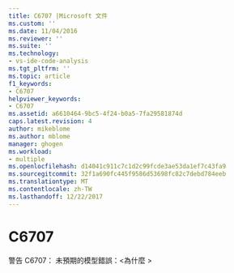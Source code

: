 ```yaml
---
title: C6707 |Microsoft 文件
ms.custom: ''
ms.date: 11/04/2016
ms.reviewer: ''
ms.suite: ''
ms.technology:
- vs-ide-code-analysis
ms.tgt_pltfrm: ''
ms.topic: article
f1_keywords:
- C6707
helpviewer_keywords:
- C6707
ms.assetid: a6610464-9bc5-4f24-b0a5-7fa29581874d
caps.latest.revision: 4
author: mikeblome
ms.author: mblome
manager: ghogen
ms.workload:
- multiple
ms.openlocfilehash: d14041c911c7c1d2c99fcde3ae53da1ef7c43fa9
ms.sourcegitcommit: 32f1a690fc445f9586d53698fc82c7debd784eeb
ms.translationtype: MT
ms.contentlocale: zh-TW
ms.lasthandoff: 12/22/2017
---
```

# <a name="c6707"></a>C6707
警告 C6707： 未預期的模型錯誤：\<為什麼 >